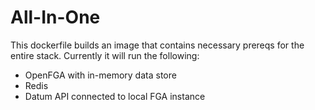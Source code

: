 # All-In-One

This dockerfile builds an image that contains necessary prereqs for the entire stack. Currently it will run the following:
- OpenFGA with in-memory data store
- Redis 
- Datum API connected to local FGA instance
